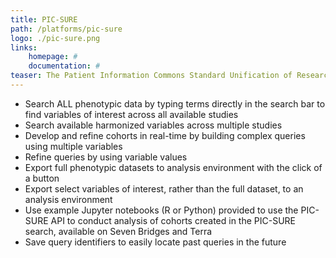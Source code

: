 ```yaml
---
title: PIC-SURE
path: /platforms/pic-sure
logo: ./pic-sure.png
links: 
    homepage: #
    documentation: #
teaser: The Patient Information Commons Standard Unification of Research Elements (PIC-SURE) User Interface allows for an investigator to search available data and conduct feasibility queries, allowing for cohorts to be built in real-time and results to be exported via the PIC-SURE API for analysis. 
---
```


- Search ALL phenotypic data by typing terms directly in the search bar to find variables of interest across all available studies 
- Search available harmonized variables across multiple studies
- Develop and refine cohorts in real-time by building complex queries using multiple variables 
- Refine queries by using variable values 
- Export full phenotypic datasets to analysis environment with the click of a button 
- Export select variables of interest, rather than the full dataset, to an analysis environment 
- Use example Jupyter notebooks (R or Python) provided to use the PIC-SURE API to conduct analysis of cohorts created in the PIC-SURE search, available on Seven Bridges and Terra 
- Save query identifiers to easily locate past queries in the future
